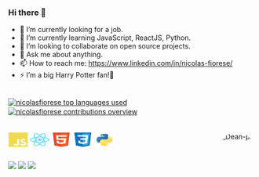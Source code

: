 ### Hi there 👋

- 👀 I’m currently looking for a job.
- 🌱 I’m currently learning JavaScript, ReactJS, Python.
- 👯 I’m looking to collaborate on open source projects.
- 💬 Ask me about anything.
- 📫 How to reach me: https://www.linkedin.com/in/nicolas-fiorese/
- ⚡ I’m a big Harry Potter fan!🦉
<br>
<div align="left">
  <a href="https://github.com/nicolasfiorese#user-activity-overview">
    <img align="center" src="https://github-readme-stats.vercel.app/api/top-langs?username=nicolasfiorese&show_icons=true&theme=dark&title_color=ffffff&text_color=ffffff&bg_color=181413&locale=en&layout=slim&hide_border=true&langs_count=4" height="200" alt="nicolasfiorese top languages used" />
    <img align="center" src="https://github-readme-stats.vercel.app/api?username=nicolasfiorese&show_icons=true&theme=dark&title_color=ffffff&text_color=ffffff&bg_color=181413&locale=en&hide_border=true&include_all_commits=true" alt="nicolasfiorese contributions overview" height="200" />
  </a>
</div>
<br>
  
  <div style="display: inline_block"><br>
  <img align="center" alt="Nico-Js" height="30" width="40" src="https://raw.githubusercontent.com/devicons/devicon/master/icons/javascript/javascript-plain.svg">
  <img align="center" alt="Nico-React" height="30" width="40" src="https://raw.githubusercontent.com/devicons/devicon/master/icons/react/react-original.svg">
  <img align="center" alt="Nico-HTML" height="30" width="40" src="https://raw.githubusercontent.com/devicons/devicon/master/icons/html5/html5-original.svg">
  <img align="center" alt="Nico-CSS" height="30" width="40" src="https://raw.githubusercontent.com/devicons/devicon/master/icons/css3/css3-original.svg">
  <img align="center" alt="Nico-Python" height="30" width="40" src="https://raw.githubusercontent.com/devicons/devicon/master/icons/python/python-original.svg">
  <img align="right" alt="Dean-pic" height="150" style="border-radius:50px;" src="https://c.tenor.com/b2uQHLDjnV4AAAAM/thumbs-up-okay.gif">
</div>

 ##

<div> 
  <a href="https://www.instagram.com/nico_fiorese/" target="_blank"><img src="https://img.shields.io/badge/-Instagram-%23E4405F?style=for-the-badge&logo=instagram&logoColor=white" target="_blank"></a>
  <a href = "mailto:contatorafaballerini@gmail.com"><img src="https://img.shields.io/badge/-Gmail-%23333?style=for-the-badge&logo=gmail&logoColor=white" target="_blank"></a>
  <a href="https://www.linkedin.com/in/nicolas-fiorese/" target="_blank"><img src="https://img.shields.io/badge/-LinkedIn-%230077B5?style=for-the-badge&logo=linkedin&logoColor=white" target="_blank"></a> </div>
